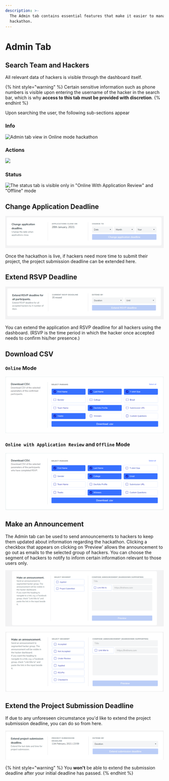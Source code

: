 ```yaml
---
description: >-
  The Admin tab contains essential features that make it easier to manage your
  hackathon.
---
```


# Admin Tab

## Search Team and Hackers

All relevant data of hackers is visible through the dashboard itself.

{% hint style="warning" %}
Certain sensitive information such as phone numbers is visible upon entering the username of the hacker in the search bar, which is why **access to this tab must be provided with discretion**.
{% endhint %}

Upon searching the user, the following sub-sections appear

### **Info**

![Admin tab view in Online mode hackathon](https://s3.us-west-2.amazonaws.com/secure.notion-static.com/375528c2-c1d1-4711-b357-e91a197a5741/Untitled.png?X-Amz-Algorithm=AWS4-HMAC-SHA256&X-Amz-Credential=AKIAT73L2G45O3KS52Y5%2F20210210%2Fus-west-2%2Fs3%2Faws4_request&X-Amz-Date=20210210T085554Z&X-Amz-Expires=86400&X-Amz-Signature=0fb72de72151cb70047d0c07271cc81aedce3aada57dc832534da201181b47cf&X-Amz-SignedHeaders=host&response-content-disposition=filename%20%3D%22Untitled.png%22)

### **Actions**

![](https://s3.us-west-2.amazonaws.com/secure.notion-static.com/78236e4d-aae2-43ad-85f3-65634a26bc6f/Untitled.png?X-Amz-Algorithm=AWS4-HMAC-SHA256&X-Amz-Credential=AKIAT73L2G45O3KS52Y5%2F20210210%2Fus-west-2%2Fs3%2Faws4_request&X-Amz-Date=20210210T085559Z&X-Amz-Expires=86400&X-Amz-Signature=bb4831efe4c2c5b477bf0bb685fcf996b10196ada25c19a9c9a08cc02cc5fe97&X-Amz-SignedHeaders=host&response-content-disposition=filename%20%3D%22Untitled.png%22)

### **Status** 

![The status tab is visible only in &quot;Online With Application Review&quot; and &quot;Offline&quot; mode](https://s3.us-west-2.amazonaws.com/secure.notion-static.com/d75d9527-e1aa-4831-a0a2-80b87eb35474/Untitled.png?X-Amz-Algorithm=AWS4-HMAC-SHA256&X-Amz-Credential=AKIAT73L2G45O3KS52Y5%2F20210210%2Fus-west-2%2Fs3%2Faws4_request&X-Amz-Date=20210210T085606Z&X-Amz-Expires=86400&X-Amz-Signature=800b91531860297a285f88bcb006d33a68a640c893ee6dd3d659fd45b3853a7d&X-Amz-SignedHeaders=host&response-content-disposition=filename%20%3D%22Untitled.png%22)

## Change Application Deadline

![](../../.gitbook/assets/image%20%2843%29.png)

Once the hackathon is live, if hackers need more time to submit their project, the project submission deadline can be extended here.

## Extend RSVP Deadline

![](../../.gitbook/assets/image%20%2826%29.png)

You can extend the application and RSVP deadline for all hackers using the dashboard. \(RSVP is the time period in which the hacker once accepted needs to confirm his/her presence.\)

## Download CSV

### `Online` Mode

![You will be able to download the list of participants who have submitted their projects to your hackathon.](../../.gitbook/assets/image%20%2822%29.png)

### `Online with Application Review` and `Offline` Mode

![You will be able to download the list of participants who have RSVP&apos;d to your hackathon.](../../.gitbook/assets/image%20%2819%29.png)

## Make an Announcement

The Admin tab can be used to send announcements to hackers to keep them updated about information regarding the hackathon. Clicking a checkbox that appears on clicking on ‘Preview’ allows the announcement to go out as emails to the selected group of hackers. You can choose the segment of hackers to notify to inform certain information relevant to those users only.

![Segments available in &quot;Online&quot; Mode](../../.gitbook/assets/image%20%287%29.png)



![Extra segments available in &quot;Online with Application Review&quot; and &quot;Offline&quot; Mode](../../.gitbook/assets/image%20%2841%29.png)

## Extend the Project Submission Deadline

If due to any unforeseen circumstance you'd like to extend the project submission deadline, you can do so from here.

![](../../.gitbook/assets/image%20%2818%29.png)

{% hint style="warning" %}
You **won't** be able to extend the submission deadline after your initial deadline has passed.
{% endhint %}

